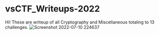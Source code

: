 # vsCTF_Writeups-2022
Hi! These are writeup of all Cryptography and Miscellaneous totaling to 13 challenges. 
![Screenshot 2022-07-10 224637](https://user-images.githubusercontent.com/90497253/178155051-ffd5fdef-f763-4cb5-b78d-c2ea11150bc0.png)

